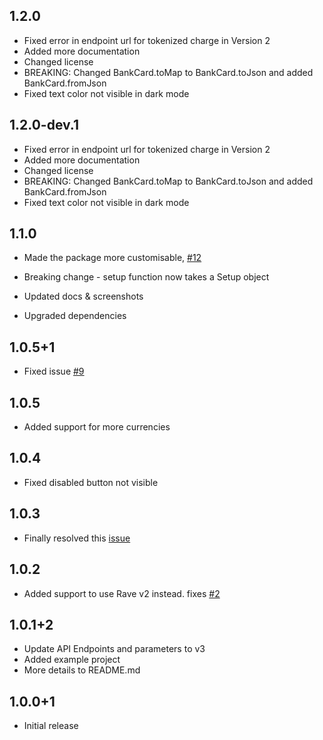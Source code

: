 ## 1.2.0

* Fixed error in endpoint url for tokenized charge in Version 2
* Added more documentation
* Changed license
* BREAKING: Changed BankCard.toMap to BankCard.toJson and added BankCard.fromJson
* Fixed text color not visible in dark mode

## 1.2.0-dev.1

* Fixed error in endpoint url for tokenized charge in Version 2
* Added more documentation
* Changed license
* BREAKING: Changed BankCard.toMap to BankCard.toJson and added BankCard.fromJson
* Fixed text color not visible in dark mode

## 1.1.0

* Made the package more customisable, [#12](https://github.com/nelstein/nravepay/issues/12)

* Breaking change - setup function now takes a Setup object
* Updated docs & screenshots
* Upgraded dependencies

## 1.0.5+1

* Fixed issue [#9](https://github.com/nelstein/nravepay/issues/9)

## 1.0.5
* Added support for more currencies 

## 1.0.4

* Fixed disabled button not visible

## 1.0.3

* Finally resolved this [issue](https://github.com/nelstein/nravepay/issues/2)

## 1.0.2

* Added support to use Rave v2 instead. fixes [#2](https://github.com/nelstein/nravepay/issues/2)

## 1.0.1+2

* Update API Endpoints and parameters to v3
* Added example project
* More details to README.md

## 1.0.0+1

* Initial release




